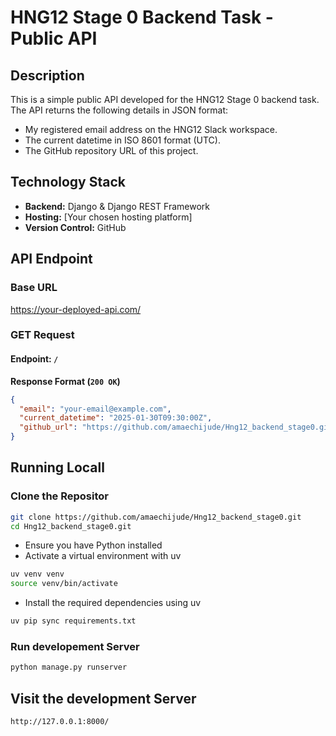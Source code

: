 # HNG12 Stage 0 Backend Task - Public API

## Description
This is a simple public API developed for the HNG12 Stage 0 backend task. The API returns the following details in JSON format:
- My registered email address on the HNG12 Slack workspace.
- The current datetime in ISO 8601 format (UTC).
- The GitHub repository URL of this project.

## Technology Stack
- **Backend:** Django & Django REST Framework
- **Hosting:** [Your chosen hosting platform]
- **Version Control:** GitHub

## API Endpoint

### **Base URL**
https://your-deployed-api.com/


### **GET Request**
#### Endpoint: `/`

**Response Format (`200 OK`)**
```json
{
  "email": "your-email@example.com",
  "current_datetime": "2025-01-30T09:30:00Z",
  "github_url": "https://github.com/amaechijude/Hng12_backend_stage0.git"
}
```

## Running Locall

### Clone the Repositor
```bash
git clone https://github.com/amaechijude/Hng12_backend_stage0.git
cd Hng12_backend_stage0.git
```

- Ensure you have Python installed
- Activate a virtual environment with uv

```bash
uv venv venv
source venv/bin/activate
```

- Install the required dependencies using uv
```bash
uv pip sync requirements.txt
```
### Run developement Server
```bash
python manage.py runserver
```
## Visit the development Server
```url
http://127.0.0.1:8000/
```
